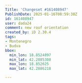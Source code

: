 ```yaml
---
Title: 'Changeset #161408947'
PublishDate: 2025-01-16T08:59:38Z
id: 161408947
user: dada24
comment: new roof orientation
created_by: iD 2.30.4
tags:
- Montenegro
- Budva
bbox:
  min_lon: 18.8524897
  min_lat: 42.2885308
  max_lon: 18.852625
  max_lat: 42.2886218

---
```


